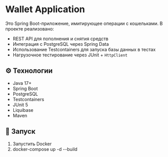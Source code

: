 # Wallet Application

Это Spring Boot-приложение, имитирующее операции с кошельками. В проекте реализовано:

- REST API для пополнения и снятия средств
- Интеграция с PostgreSQL через Spring Data
- Использование Testcontainers для запуска базы данных в тестах
- Нагрузочное тестирование через JUnit + `HttpClient`

## ⚙️ Технологии

- Java 17+
- Spring Boot
- PostgreSQL
- Testcontainers
- JUnit 5
- Liquibase
- Maven

## 🚀 Запуск
1. Запустить Docker
2. docker-compose up -d --build
